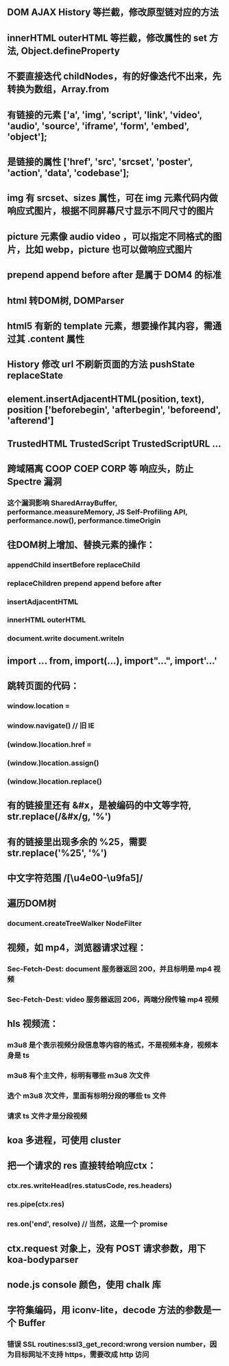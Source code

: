 ## DOM AJAX History 等拦截，修改原型链对应的方法

## innerHTML outerHTML 等拦截，修改属性的 set 方法, Object.defineProperty

## 不要直接迭代 childNodes，有的好像迭代不出来，先转换为数组，Array.from

## 有链接的元素 ['a', 'img', 'script', 'link', 'video', 'audio', 'source', 'iframe', 'form', 'embed', 'object'];
## 是链接的属性 ['href', 'src', 'srcset', 'poster', 'action', 'data', 'codebase'];

## img 有 srcset、sizes 属性，可在 img 元素代码内做响应式图片，根据不同屏幕尺寸显示不同尺寸的图片
## picture 元素像 audio video ，可以指定不同格式的图片，比如 webp，picture 也可以做响应式图片

## prepend append before after 是属于 DOM4 的标准

## html 转DOM树, DOMParser

## html5 有新的 template 元素，想要操作其内容，需通过其 .content 属性

## History 修改 url 不刷新页面的方法 pushState replaceState

## element.insertAdjacentHTML(position, text), position ['beforebegin', 'afterbegin', 'beforeend', 'afterend']

## TrustedHTML TrustedScript TrustedScriptURL ...

## 跨域隔离 COOP COEP CORP 等 响应头，防止 Spectre 漏洞
### 这个漏洞影响 SharedArrayBuffer, performance.measureMemory, JS Self-Profiling API, performance.now(), performance.timeOrigin

## 往DOM树上增加、替换元素的操作：
### appendChild insertBefore replaceChild
### replaceChildren prepend append before after
### insertAdjacentHTML
### innerHTML outerHTML
### document.write document.writeln

## import ... from, import(...), import"...", import'...'

## 跳转页面的代码：
### window.location =
### window.navigate() // 旧 IE
### (window.)location.href =
### (window.)location.assign()
### (window.)location.replace()

## 有的链接里还有 &#x，是被编码的中文等字符, str.replace(/&#x/g, '%')

## 有的链接里出现多余的 %25，需要 str.replace('%25', '%')

## 中文字符范围 /[\u4e00-\u9fa5]/

## 遍历DOM树
### document.createTreeWalker NodeFilter

## 视频，如 mp4，浏览器请求过程：
### Sec-Fetch-Dest: document 服务器返回 200，并且标明是 mp4 视频
### Sec-Fetch-Dest: video 服务器返回 206，两端分段传输 mp4 视频

## hls 视频流：
### m3u8 是个表示视频分段信息等内容的格式，不是视频本身，视频本身是 ts
### m3u8 有个主文件，标明有哪些 m3u8 次文件
### 选个 m3u8 次文件，里面有标明分段的哪些 ts 文件
### 请求 ts 文件才是分段视频


## koa 多进程，可使用 cluster

## 把一个请求的 res 直接转给响应ctx：
### ctx.res.writeHead(res.statusCode, res.headers)
### res.pipe(ctx.res)
### res.on('end', resolve) // 当然，这是一个 promise

## ctx.request 对象上，没有 POST 请求参数，用下 koa-bodyparser

## node.js console 颜色，使用 chalk 库

## 字符集编码，用 iconv-lite，decode 方法的参数是一个 Buffer

### 错误 SSL routines:ssl3_get_record:wrong version number，因为目标网址不支持 https，需要改成 http 访问
